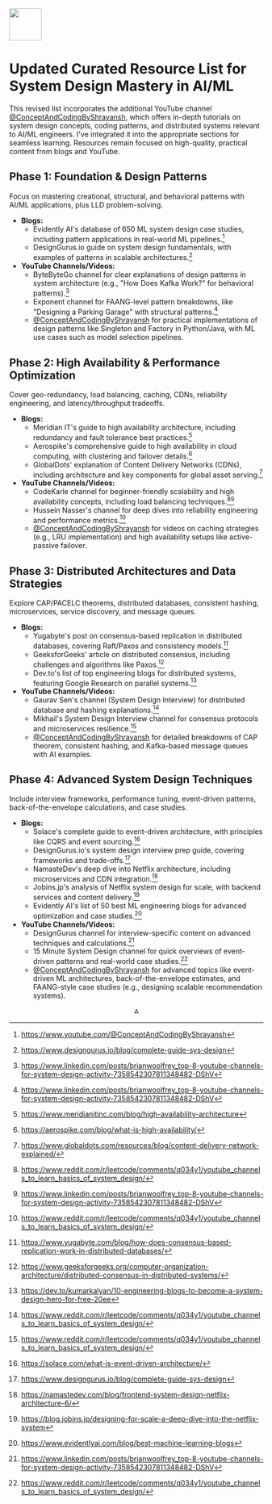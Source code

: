 <img src="https://r2cdn.perplexity.ai/pplx-full-logo-primary-dark%402x.png" style="height:64px;margin-right:32px"/>

# Updated Curated Resource List for System Design Mastery in AI/ML

This revised list incorporates the additional YouTube channel [@ConceptAndCodingByShrayansh](https://www.youtube.com/@ConceptAndCodingByShrayansh), which offers in-depth tutorials on system design concepts, coding patterns, and distributed systems relevant to AI/ML engineers. I've integrated it into the appropriate sections for seamless learning. Resources remain focused on high-quality, practical content from blogs and YouTube.

## Phase 1: Foundation \& Design Patterns

Focus on mastering creational, structural, and behavioral patterns with AI/ML applications, plus LLD problem-solving.

- **Blogs:**
    - Evidently AI's database of 650 ML system design case studies, including pattern applications in real-world ML pipelines.[^1]
    - DesignGurus.io guide on system design fundamentals, with examples of patterns in scalable architectures.[^2]
- **YouTube Channels/Videos:**
    - ByteByteGo channel for clear explanations of design patterns in system architecture (e.g., "How Does Kafka Work?" for behavioral patterns).[^3]
    - Exponent channel for FAANG-level pattern breakdowns, like "Designing a Parking Garage" with structural patterns.[^3]
    - [@ConceptAndCodingByShrayansh](https://www.youtube.com/@ConceptAndCodingByShrayansh) for practical implementations of design patterns like Singleton and Factory in Python/Java, with ML use cases such as model selection pipelines.


## Phase 2: High Availability \& Performance Optimization

Cover geo-redundancy, load balancing, caching, CDNs, reliability engineering, and latency/throughput tradeoffs.

- **Blogs:**
    - Meridian IT's guide to high availability architecture, including redundancy and fault tolerance best practices.[^4]
    - Aerospike's comprehensive guide to high availability in cloud computing, with clustering and failover details.[^5]
    - GlobalDots' explanation of Content Delivery Networks (CDNs), including architecture and key components for global asset serving.[^6]
- **YouTube Channels/Videos:**
    - CodeKarle channel for beginner-friendly scalability and high availability concepts, including load balancing techniques.[^7][^3]
    - Hussein Nasser's channel for deep dives into reliability engineering and performance metrics.[^7]
    - [@ConceptAndCodingByShrayansh](https://www.youtube.com/@ConceptAndCodingByShrayansh) for videos on caching strategies (e.g., LRU implementation) and high availability setups like active-passive failover.


## Phase 3: Distributed Architectures and Data Strategies

Explore CAP/PACELC theorems, distributed databases, consistent hashing, microservices, service discovery, and message queues.

- **Blogs:**
    - Yugabyte's post on consensus-based replication in distributed databases, covering Raft/Paxos and consistency models.[^8]
    - GeeksforGeeks' article on distributed consensus, including challenges and algorithms like Paxos.[^9]
    - Dev.to's list of top engineering blogs for distributed systems, featuring Google Research on parallel systems.[^10]
- **YouTube Channels/Videos:**
    - Gaurav Sen's channel (System Design Interview) for distributed database and hashing explanations.[^7]
    - Mikhail's System Design Interview channel for consensus protocols and microservices resilience.[^7]
    - [@ConceptAndCodingByShrayansh](https://www.youtube.com/@ConceptAndCodingByShrayansh) for detailed breakdowns of CAP theorem, consistent hashing, and Kafka-based message queues with AI examples.


## Phase 4: Advanced System Design Techniques

Include interview frameworks, performance tuning, event-driven patterns, back-of-the-envelope calculations, and case studies.

- **Blogs:**
    - Solace's complete guide to event-driven architecture, with principles like CQRS and event sourcing.[^11]
    - DesignGurus.io's system design interview prep guide, covering frameworks and trade-offs.[^2]
    - NamasteDev's deep dive into Netflix architecture, including microservices and CDN integration.[^12]
    - Jobins.jp's analysis of Netflix system design for scale, with backend services and content delivery.[^13]
    - Evidently AI's list of 50 best ML engineering blogs for advanced optimization and case studies.[^14]
- **YouTube Channels/Videos:**
    - DesignGurus channel for interview-specific content on advanced techniques and calculations.[^3]
    - 15 Minute System Design channel for quick overviews of event-driven patterns and real-world case studies.[^7]
    - [@ConceptAndCodingByShrayansh](https://www.youtube.com/@ConceptAndCodingByShrayansh) for advanced topics like event-driven ML architectures, back-of-the-envelope estimates, and FAANG-style case studies (e.g., designing scalable recommendation systems).

<div style="text-align: center">⁂</div>

[^1]: https://www.youtube.com/@ConceptAndCodingByShrayansh

[^2]: https://www.designgurus.io/blog/complete-guide-sys-design

[^3]: https://www.linkedin.com/posts/brianwoolfrey_top-8-youtube-channels-for-system-design-activity-7358542307811348482-DShV

[^4]: https://www.meridianitinc.com/blog/high-availability-architecture

[^5]: https://aerospike.com/blog/what-is-high-availability/

[^6]: https://www.globaldots.com/resources/blog/content-delivery-network-explained/

[^7]: https://www.reddit.com/r/leetcode/comments/q034y1/youtube_channels_to_learn_basics_of_system_design/

[^8]: https://www.yugabyte.com/blog/how-does-consensus-based-replication-work-in-distributed-databases/

[^9]: https://www.geeksforgeeks.org/computer-organization-architecture/distributed-consensus-in-distributed-systems/

[^10]: https://dev.to/kumarkalyan/10-engineering-blogs-to-become-a-system-design-hero-for-free-20ee

[^11]: https://solace.com/what-is-event-driven-architecture/

[^12]: https://namastedev.com/blog/frontend-system-design-netflix-architecture-6/

[^13]: https://blog.jobins.jp/designing-for-scale-a-deep-dive-into-the-netflix-system

[^14]: https://www.evidentlyai.com/blog/best-machine-learning-blogs

